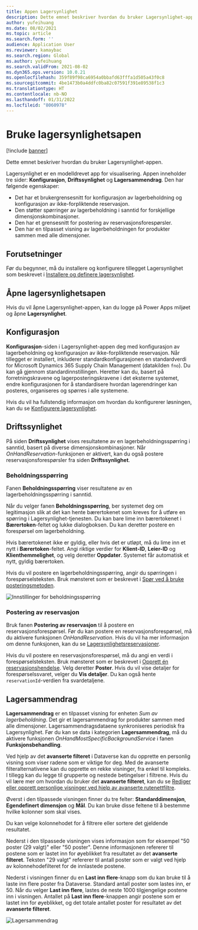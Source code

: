 ```yaml
---
title: Appen Lagersynlighet
description: Dette emnet beskriver hvordan du bruker Lagersynlighet-appen.
author: yufeihuang
ms.date: 08/02/2021
ms.topic: article
ms.search.form: ''
audience: Application User
ms.reviewer: kamaybac
ms.search.region: Global
ms.author: yufeihuang
ms.search.validFrom: 2021-08-02
ms.dyn365.ops.version: 10.0.21
ms.openlocfilehash: 359f89f98ca6954a0bbafd63fffa1d505a43f0c8
ms.sourcegitcommit: 4be1473b0a4ddfc0ba82c07591f391e89538f1c3
ms.translationtype: HT
ms.contentlocale: nb-NO
ms.lasthandoff: 01/31/2022
ms.locfileid: "8060978"
---
```

# <a name="use-the-inventory-visibility-app"></a>Bruke lagersynlighetsapen

[!include [banner](../includes/banner.md)]


Dette emnet beskriver hvordan du bruker Lagersynlighet-appen.

Lagersynlighet er en modelldrevet app for visualisering. Appen inneholder tre sider: **Konfigurasjon**, **Driftssynlighet** og **Lagersammendrag**. Den har følgende egenskaper:

- Det har et brukergrensesnitt for konfigurasjon av lagerbeholdning og konfigurasjon av ikke-forpliktende reservasjon.
- Den støtter spørringer av lagerbeholdning i sanntid for forskjellige dimensjonskombinasjoner.
- Den har et grensesnitt for postering av reservasjonsforespørsler.
- Den har en tilpasset visning av lagerbeholdningen for produkter sammen med alle dimensjoner.

## <a name="prerequisites"></a>Forutsetninger

Før du begynner, må du installere og konfigurere tillegget Lagersynlighet som beskrevet i [Installere og definere lagersynlighet](inventory-visibility-setup.md).

## <a name="open-the-inventory-visibility-app"></a>Åpne lagersynlighetsapen

Hvis du vil åpne Lagersynlighet-appen, kan du logge på Power Apps miljøet og åpne **Lagersynlighet**.

## <a name="configuration"></a><a name="configuration"></a>Konfigurasjon

**Konfigurasjon**-siden i Lagersynlighet-appen deg med konfigurasjon av lagerbeholdning og konfigurasjon av ikke-forpliktende reservasjon. Når tillegget er installert, inkluderer standardkonfigurasjonen en standardverdi for Microsoft Dynamics 365 Supply Chain Management (datakilden `fno`). Du kan gå gjennom standardinnstillingen. Heretter kan du, basert på forretningskravene og lagerposteringskravene i det eksterne systemet, endre konfigurasjonen for å standardisere hvordan lagerendringer kan posteres, organiseres og spørres i alle systemene.

Hvis du vil ha fullstendig informasjon om hvordan du konfigurerer løsningen, kan du se [Konfigurere lagersynlighet](inventory-visibility-configuration.md).

## <a name="operational-visibility"></a>Driftssynlighet

På siden **Driftssynlighet** vises resultatene av en lagerbeholdningsspørring i sanntid, basert på diverse dimensjonskombinasjoner. Når *OnHandReservation*-funksjonen er aktivert, kan du også postere reservasjonsforespørsler fra siden **Driftssynlighet**.

### <a name="on-hand-query"></a>Beholdningsspørring

Fanen **Beholdningsspørring** viser resultatene av en lagerbeholdningsspørring i sanntid.

Når du velger fanen **Beholdningsspørring**, ber systemet deg om legitimasjon slik at det kan hente bærertokenet som kreves for å utføre en spørring i Lagersynlighet-tjenesten. Du kan bare lime inn bærertokenet i **Bærertoken**-feltet og lukke dialogboksen. Du kan deretter postere en forespørsel om lagerbeholdning.

Hvis bærertokenet ikke er gyldig, eller hvis det er utløpt, må du lime inn et nytt i **Bærertoken**-feltet. Angi riktige verdier for **Klient-ID**, **Leier-ID** og **Klienthemmelighet**, og velg deretter **Oppdater**. Systemet får automatisk et nytt, gyldig bærertoken.

Hvis du vil postere en lagerbeholdningsspørring, angir du spørringen i forespørselsteksten. Bruk mønsteret som er beskrevet i [Spør ved å bruke posteringsmetoden](inventory-visibility-api.md#query-with-post-method).

![Innstillinger for beholdningsspørring](media/inventory-visibility-query-settings.png "Innstillinger for beholdningsspørring")

### <a name="reservation-posting"></a>Postering av reservasjon

Bruk fanen **Postering av reservasjon** til å postere en reservasjonsforespørsel. Før du kan postere en reservasjonsforespørsel, må du aktivere funksjonen *OnHandReservation*. Hvis du vil ha mer informasjon om denne funksjonen, kan du se [Lagersynlighetsreservasjoner](inventory-visibility-reservations.md).

Hvis du vil postere en reservasjonsforespørsel, må du angi en verdi i forespørselsteksten. Bruk mønsteret som er beskrevet i [Opprett én reservasjonshendelse](inventory-visibility-api.md#create-one-reservation-event). Velg deretter **Poster**. Hvis du vil vise detaljer for forespørselssvaret, velger du **Vis detaljer**. Du kan også hente `reservationId`-verdien fra svardetaljene.

## <a name="inventory-summary"></a><a name="inventory-summary"></a>Lagersammendrag

**Lagersammendrag** er en tilpasset visning for enheten *Sum av lagerbeholdning*. Det gir et lagersammendrag for produkter sammen med alle dimensjoner. Lagersammendragsdataene synkroniseres periodisk fra Lagersynlighet. Før du kan se data i kategorien **Lagersammendrag**, må du aktivere funksjonen *OnHandMostSpecificBackgroundService* i fanen **Funksjonsbehandling**.

Ved hjelp av det **avanserte filteret** i Dataverse kan du opprette en personlig visning som viser radene som er viktige for deg. Med de avanserte filteralternativene kan du opprette en rekke visninger, fra enkel til kompleks. I tillegg kan du legge til grupperte og nestede betingelser i filtrene. Hvis du vil lære mer om hvordan du bruker det **avanserte filteret**, kan du se [Rediger eller opprett personlige visninger ved hjelp av avanserte rutenettfiltre](/powerapps/user/grid-filters-advanced).

Øverst i den tilpassede visningen finner du tre felter: **Standarddimensjon**, **Egendefinert dimensjon** og **Mål**. Du kan bruke disse feltene til å bestemme hvilke kolonner som skal vises.

Du kan velge kolonnehodet for å filtrere eller sortere det gjeldende resultatet.

Nederst i den tilpassede visningen vises informasjon som for eksempel "50 poster (29 valgt)" eller "50 poster". Denne informasjonen refererer til postene som er lastet inn for øyeblikket fra resultatet av det **avanserte filteret**. Teksten "29 valgt" refererer til antall poster som er valgt ved hjelp av kolonnehodefilteret for de innlastede postene.

Nederst i visningen finner du en **Last inn flere**-knapp som du kan bruke til å laste inn flere poster fra Dataverse. Standard antall poster som lastes inn, er 50. Når du velger **Last inn flere**, lastes de neste 1000 tilgjengelige postene inn i visningen. Antallet på **Last inn flere**-knappen angir postene som er lastet inn for øyeblikket, og det totale antallet poster for resultatet av det **avanserte filteret**.

![Lagersammendrag](media/inventory-visibility-onhand-list.png "Lagersammendrag")
